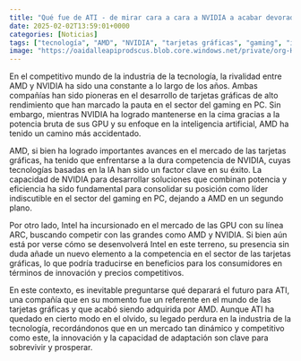 ```yaml
---
title: "Qué fue de ATI - de mirar cara a cara a NVIDIA a acabar devorada y olvidada por la industria de la tecnología"
date: 2025-02-02T13:59:01+0000
categories: [Noticias]
tags: ["tecnología", "AMD", "NVIDIA", "tarjetas gráficas", "gaming", "inteligencia artificial", "competencia."]
image: "https://oaidalleapiprodscus.blob.core.windows.net/private/org-HKmKxpuNw3Y88lm4EBrIPq0n/user-ZwiCXOggLL8ZNNKE2g7rXFmV/img-1GLoAJGIktFDxe0RsdhJoA8l.png?st=2025-02-02T12%3A59%3A00Z&se=2025-02-02T14%3A59%3A00Z&sp=r&sv=2024-08-04&sr=b&rscd=inline&rsct=image/png&skoid=d505667d-d6c1-4a0a-bac7-5c84a87759f8&sktid=a48cca56-e6da-484e-a814-9c849652bcb3&skt=2025-02-01T14%3A16%3A15Z&ske=2025-02-02T14%3A16%3A15Z&sks=b&skv=2024-08-04&sig=SVvnZXD2ToMSmQyYgVFVdIHvh1lrT38bW0Xl/o1d2kE%3D"
---
```


En el competitivo mundo de la industria de la tecnología, la rivalidad entre AMD y NVIDIA ha sido una constante a lo largo de los años. Ambas compañías han sido pioneras en el desarrollo de tarjetas gráficas de alto rendimiento que han marcado la pauta en el sector del gaming en PC. Sin embargo, mientras NVIDIA ha logrado mantenerse en la cima gracias a la potencia bruta de sus GPU y su enfoque en la inteligencia artificial, AMD ha tenido un camino más accidentado.

AMD, si bien ha logrado importantes avances en el mercado de las tarjetas gráficas, ha tenido que enfrentarse a la dura competencia de NVIDIA, cuyas tecnologías basadas en la IA han sido un factor clave en su éxito. La capacidad de NVIDIA para desarrollar soluciones que combinan potencia y eficiencia ha sido fundamental para consolidar su posición como líder indiscutible en el sector del gaming en PC, dejando a AMD en un segundo plano.

Por otro lado, Intel ha incursionado en el mercado de las GPU con su línea ARC, buscando competir con las grandes como AMD y NVIDIA. Si bien aún está por verse cómo se desenvolverá Intel en este terreno, su presencia sin duda añade un nuevo elemento a la competencia en el sector de las tarjetas gráficas, lo que podría traducirse en beneficios para los consumidores en términos de innovación y precios competitivos.

En este contexto, es inevitable preguntarse qué deparará el futuro para ATI, una compañía que en su momento fue un referente en el mundo de las tarjetas gráficas y que acabó siendo adquirida por AMD. Aunque ATI ha quedado en cierto modo en el olvido, su legado perdura en la industria de la tecnología, recordándonos que en un mercado tan dinámico y competitivo como este, la innovación y la capacidad de adaptación son clave para sobrevivir y prosperar.
    